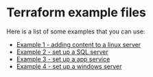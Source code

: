 
# Terraform example files

Here is a list of some examples that you can use:

- [Example 1 - adding content to a linux server](Terraform_example_1.md)
- [Example 2 - set up a SQL server](Terraform_example_2.md)
- [Example 3 - set up a app service](Terraform_example_3.md)
- [Example 4 - set up a windows server](Terraform_example_4.md)